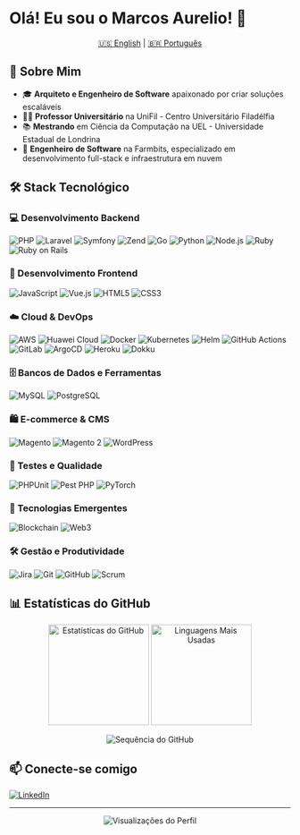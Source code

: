 # Olá! Eu sou o Marcos Aurelio! 👋

<p align="center">
  <a href="README.md">🇺🇸 English</a> |
  <a href="README.pt-br.md">🇧🇷 Português</a>
</p>

## 🚀 Sobre Mim

- 🎓 **Arquiteto e Engenheiro de Software** apaixonado por criar soluções escaláveis
- 👨‍🏫 **Professor Universitário** na UniFil - Centro Universitário Filadélfia
- 📚 **Mestrando** em Ciência da Computação na UEL - Universidade Estadual de Londrina
- 💼 **Engenheiro de Software** na Farmbits, especializado em desenvolvimento full-stack e infraestrutura em nuvem

## 🛠️ Stack Tecnológico

### 💻 Desenvolvimento Backend
![PHP](https://img.shields.io/badge/PHP-777BB4?style=flat-square&logo=php&logoColor=white)
![Laravel](https://img.shields.io/badge/Laravel-FF2D20?style=flat-square&logo=laravel&logoColor=white)
![Symfony](https://img.shields.io/badge/Symfony-000000?style=flat-square&logo=symfony&logoColor=white)
![Zend](https://img.shields.io/badge/Zend/Laminas-0679EA?style=flat-square&logo=zend&logoColor=white)
![Go](https://img.shields.io/badge/Go-00ADD8?style=flat-square&logo=go&logoColor=white)
![Python](https://img.shields.io/badge/Python-3776AB?style=flat-square&logo=python&logoColor=white)
![Node.js](https://img.shields.io/badge/Node.js-339933?style=flat-square&logo=nodedotjs&logoColor=white)
![Ruby](https://img.shields.io/badge/Ruby-CC342D?style=flat-square&logo=ruby&logoColor=white)
![Ruby on Rails](https://img.shields.io/badge/Rails-CC0000?style=flat-square&logo=rubyonrails&logoColor=white)

### 🎨 Desenvolvimento Frontend
![JavaScript](https://img.shields.io/badge/JavaScript-F7DF1E?style=flat-square&logo=javascript&logoColor=black)
![Vue.js](https://img.shields.io/badge/Vue.js-4FC08D?style=flat-square&logo=vuedotjs&logoColor=white)
![HTML5](https://img.shields.io/badge/HTML5-E34F26?style=flat-square&logo=html5&logoColor=white)
![CSS3](https://img.shields.io/badge/CSS3-1572B6?style=flat-square&logo=css3&logoColor=white)

### ☁️ Cloud & DevOps
![AWS](https://img.shields.io/badge/AWS-232F3E?style=flat-square&logo=amazon-aws&logoColor=white)
![Huawei Cloud](https://img.shields.io/badge/Huawei_Cloud-FF0000?style=flat-square&logo=huawei&logoColor=white)
![Docker](https://img.shields.io/badge/Docker-2496ED?style=flat-square&logo=docker&logoColor=white)
![Kubernetes](https://img.shields.io/badge/Kubernetes-326CE5?style=flat-square&logo=kubernetes&logoColor=white)
![Helm](https://img.shields.io/badge/Helm-0F1689?style=flat-square&logo=helm&logoColor=white)
![GitHub Actions](https://img.shields.io/badge/GitHub_Actions-2088FF?style=flat-square&logo=github-actions&logoColor=white)
![GitLab](https://img.shields.io/badge/GitLab-FCA326?style=flat-square&logo=gitlab&logoColor=white)
![ArgoCD](https://img.shields.io/badge/ArgoCD-EF7B4D?style=flat-square&logo=argo&logoColor=white)
![Heroku](https://img.shields.io/badge/Heroku-430098?style=flat-square&logo=heroku&logoColor=white)
![Dokku](https://img.shields.io/badge/Dokku-1F88C0?style=flat-square&logo=dokku&logoColor=white)

### 🗄️ Bancos de Dados e Ferramentas
![MySQL](https://img.shields.io/badge/MySQL-4479A1?style=flat-square&logo=mysql&logoColor=white)
![PostgreSQL](https://img.shields.io/badge/PostgreSQL-4169E1?style=flat-square&logo=postgresql&logoColor=white)

### 🛍️ E-commerce & CMS
![Magento](https://img.shields.io/badge/Magento-EE672F?style=flat-square&logo=magento&logoColor=white)
![Magento 2](https://img.shields.io/badge/Magento_2-EE672F?style=flat-square&logo=magento&logoColor=white)
![WordPress](https://img.shields.io/badge/WordPress-21759B?style=flat-square&logo=wordpress&logoColor=white)

### 🧪 Testes e Qualidade
![PHPUnit](https://img.shields.io/badge/PHPUnit-3C7DD2?style=flat-square&logo=php&logoColor=white)
![Pest PHP](https://img.shields.io/badge/Pest_PHP-FF6B35?style=flat-square&logo=php&logoColor=white)
![PyTorch](https://img.shields.io/badge/PyTorch-EE4C2C?style=flat-square&logo=pytorch&logoColor=white)

### 🔗 Tecnologias Emergentes
![Blockchain](https://img.shields.io/badge/Blockchain-121D33?style=flat-square&logo=blockchain-dot-com&logoColor=white)
![Web3](https://img.shields.io/badge/Web3-F16822?style=flat-square&logo=web3-dot-js&logoColor=white)

### 🛠️ Gestão e Produtividade
![Jira](https://img.shields.io/badge/Jira-0052CC?style=flat-square&logo=jira&logoColor=white)
![Git](https://img.shields.io/badge/Git-F05032?style=flat-square&logo=git&logoColor=white)
![GitHub](https://img.shields.io/badge/GitHub-181717?style=flat-square&logo=github&logoColor=white)
![Scrum](https://img.shields.io/badge/Scrum-6DB33F?style=flat-square&logo=scrumalliance&logoColor=white)

## 📊 Estatísticas do GitHub

<p align="center">
  <img src="https://github-readme-stats.vercel.app/api?username=macoaure&show_icons=true&theme=dark&count_private=true" alt="Estatísticas do GitHub" height="180">
  <img src="https://github-readme-stats.vercel.app/api/top-langs/?username=macoaure&layout=compact&theme=dark" alt="Linguagens Mais Usadas" height="180">
</p>

<p align="center">
  <img src="https://streak-stats.demolab.com?user=macoaure&theme=dark&date_format=M%20j%5B%2C%20Y%5D&exclude_days=Sun%2CSat" alt="Sequência do GitHub" />
</p>

## 📫 Conecte-se comigo

[![LinkedIn](https://img.shields.io/badge/LinkedIn-0077B5?style=for-the-badge&logo=linkedin&logoColor=white)](https://linkedin.com/in/macoaure)

---

<p align="center">
  <img src="https://komarev.com/ghpvc/?username=macoaure&color=blue&style=flat" alt="Visualizações do Perfil" />
</p>
